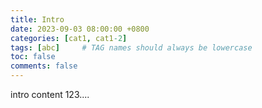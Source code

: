 ```yaml
---
title: Intro
date: 2023-09-03 08:00:00 +0800
categories: [cat1, cat1-2]
tags: [abc]     # TAG names should always be lowercase
toc: false
comments: false
---
```


intro content 123....

